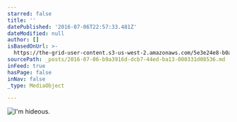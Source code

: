 ```yaml
---
starred: false
title: ''
datePublished: '2016-07-06T22:57:33.481Z'
dateModified: null
author: []
isBasedOnUrl: >-
  https://the-grid-user-content.s3-us-west-2.amazonaws.com/5e3e24e8-b0af-4193-a244-553d471979ed.jpg
sourcePath: _posts/2016-07-06-b9a3916d-dcb7-44ed-ba13-000331d08536.md
inFeed: true
hasPage: false
inNav: false
_type: MediaObject

---
```

![I'm hideous. ](https://the-grid-user-content.s3-us-west-2.amazonaws.com/5e3e24e8-b0af-4193-a244-553d471979ed.jpg)